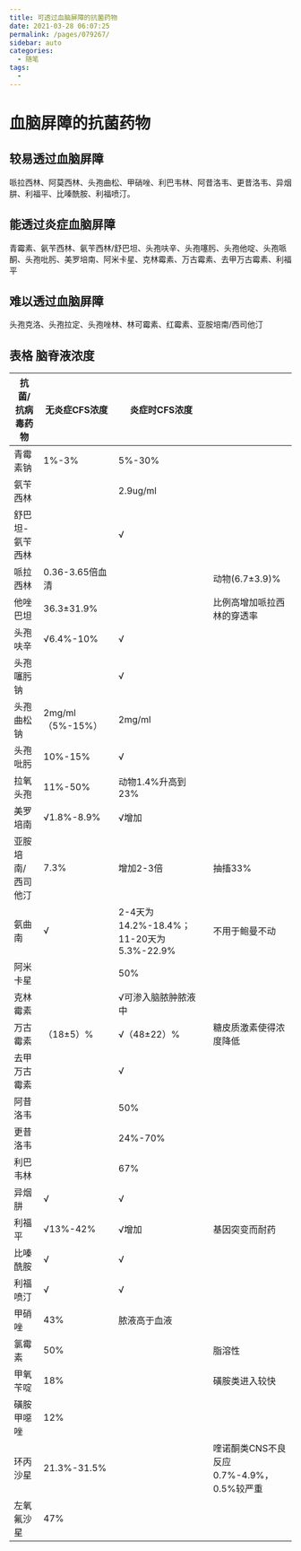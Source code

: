 ```yaml
---
title: 可透过血脑屏障的抗菌药物
date: 2021-03-28 06:07:25
permalink: /pages/079267/
sidebar: auto
categories:
  - 随笔
tags:
  - 
---
```

# 血脑屏障的抗菌药物

## 较易透过血脑屏障

哌拉西林、阿莫西林、头孢曲松、甲硝唑、利巴韦林、阿昔洛韦、更昔洛韦、异烟肼、利福平、比嗪酰胺、利福喷汀。

## 能透过炎症血脑屏障

青霉素、氨苄西林、氨苄西林/舒巴坦、头孢呋辛、头孢噻肟、头孢他啶、头孢哌酮、头孢吡肟、美罗培南、阿米卡星、克林霉素、万古霉素、去甲万古霉素、利福平

## 难以透过血脑屏障

头孢克洛、头孢拉定、头孢唑林、林可霉素、红霉素、亚胺培南/西司他汀

## 表格 脑脊液浓度

| 抗菌/抗病毒药物   | 无炎症CFS浓度     | 炎症时CFS浓度                           |                                          |
| ----------------- | ----------------- | --------------------------------------- | ---------------------------------------- |
| 青霉素钠          | 1%-3%             | 5%-30%                                  |                                          |
| 氨苄西林          |                   | 2.9ug/ml                                |                                          |
| 舒巴坦-氨苄西林   |                   | √                                       |                                          |
| 哌拉西林          | 0.36-3.65倍血清   |                                         | 动物(6.7±3.9)%                           |
| 他唑巴坦          | 36.3±31.9%        |                                         | 比例高增加哌拉西林的穿透率               |
| 头孢呋辛          | √6.4%-10%         | √                                       |                                          |
| 头孢噻肟钠        |                   | √                                       |                                          |
| 头孢曲松钠        | 2mg/ml （5%-15%） | 2mg/ml                                  |                                          |
| 头孢吡肟          | 10%-15%           | √                                       |                                          |
| 拉氧头孢          | 11%-50%           | 动物1.4%升高到23%                       |                                          |
| 美罗培南          | √1.8%-8.9%        | √增加                                   |                                          |
| 亚胺培南/西司他汀 | 7.3%              | 增加2-3倍                               | 抽搐33%                                  |
| 氨曲南            | √                 | 2-4天为14.2%-18.4%；11-20天为5.3%-22.9% | 不用于鲍曼不动                           |
| 阿米卡星          |                   | 50%                                     |                                          |
| 克林霉素          |                   | √可渗入脑脓肿脓液中                     |                                          |
| 万古霉素          | （18±5）%         | √（48±22）%                             | 糖皮质激素使得浓度降低                   |
| 去甲万古霉素      |                   | √                                       |                                          |
| 阿昔洛韦          |                   | 50%                                     |                                          |
| 更昔洛韦          |                   | 24%-70%                                 |                                          |
| 利巴韦林          |                   | 67%                                     |                                          |
| 异烟肼            | √                 | √                                       |                                          |
| 利福平            | √13%-42%          | √增加                                   | 基因突变而耐药                           |
| 比嗪酰胺          | √                 | √                                       |                                          |
| 利福喷汀          | √                 | √                                       |                                          |
| 甲硝唑            | 43%               | 脓液高于血液                            |                                          |
| 氯霉素            | 50%               |                                         | 脂溶性                                   |
| 甲氧苄啶          | 18%               |                                         | 磺胺类进入较快                           |
| 磺胺甲噁唑        | 12%               |                                         |                                          |
| 环丙沙星          | 21.3%-31.5%       |                                         | 喹诺酮类CNS不良反应0.7%-4.9%，0.5%较严重 |
| 左氧氟沙星        | 47%               |                                         |                                          |